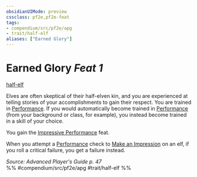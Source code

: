 ```yaml
---
obsidianUIMode: preview
cssclass: pf2e,pf2e-feat
tags:
- compendium/src/pf2e/apg
- trait/half-elf
aliases: ["Earned Glory"]
---
```

# Earned Glory  *Feat 1*  
[half-elf](rules/traits/half-elf.md "Half-Elf Ancestry & Heritage Trait")  


Elves are often skeptical of their half-elven kin, and you are experienced at telling stories of your accomplishments to gain their respect. You are trained in [Performance](compendium/skills.md#Performance). If you would automatically become trained in [Performance](compendium/skills.md#Performance) (from your background or class, for example), you instead become trained in a skill of your choice.

You gain the [Impressive Performance](compendium/feats/impressive-performance.md) feat.

When you attempt a [Performance](compendium/skills.md#Performance) check to [Make an Impression](rules/actions/make-an-impression.md) on an elf, if you roll a critical failure, you get a failure instead.

*Source: Advanced Player's Guide p. 47*  
%% #compendium/src/pf2e/apg #trait/half-elf %%